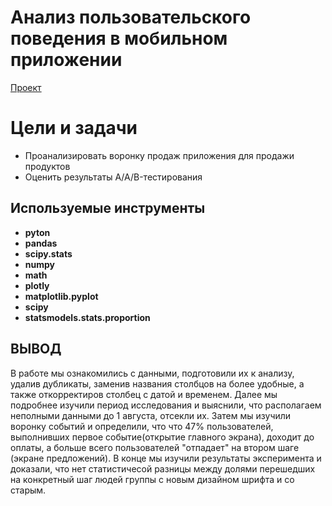 # Анализ пользовательского поведения в мобильном приложении
[Проект]()

# Цели и задачи
- Проанализировать воронку продаж приложения для продажи продуктов
- Оценить результаты A/A/B-тестирования


## Используемые инструменты
- **pyton**
- **pandas**
- **scipy.stats**
- **numpy**
- **math**
- **plotly**
- **matplotlib.pyplot**
- **scipy**
- **statsmodels.stats.proportion**


## ВЫВОД
В работе мы ознакомились с данными, подготовили их к анализу, удалив дубликаты, заменив названия столбцов на более удобные, а также откорректиров столбец с датой и временем. Далее мы подробнее изучили период исследования и выяснили, что располагаем неполными данными до 1 августа, отсекли их. Затем мы изучили воронку событий и определили, что что 47% пользователей, выполнивших первое событие(открытие главного экрана), доходит до оплаты, а больше всего пользователей "отпадает" на втором шаге (экране предложений). В конце мы изучили результаты эксперимента и доказали, что нет статистичесой разницы между долями перешедших на конкретный шаг людей группы с новым дизайном шрифта и со старым.

